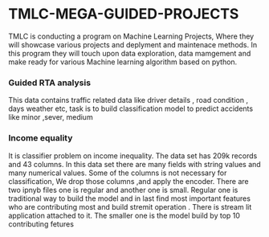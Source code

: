 # TMLC-MEGA-GUIDED-PROJECTS
TMLC is conducting a program on Machine Learning Projects, Where they will showcase various projects and deplyment and maintenace methods.
In this program they will touch upon data exploration, data mamgement and make ready for various  Machine learning algorithm based on python.

### Guided RTA analysis
This data contains traffic related data like driver details , road condition , days weather etc, task is to build classification model to predict 
accidents like minor ,sever, medium 


### Income equality 
It is classifier problem on income inequality. The data set has 209k records and 43 columns. In this data set there are many fields with string values and many numerical values.
Some of the columns is not necessary for classification, We drop those columns ,and apply the encoder.  There are two ipnyb files one is regular and another one is small. Regular 
one is traditional way to build the model and in last find most important features who are contributing most and build stremit operation . There is stream lit application attached 
to it. The smaller one is the model build by top 10 contributing fetures


